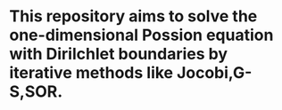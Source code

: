 # This repository aims to solve the one-dimensional Possion equation with Dirilchlet boundaries by iterative methods like Jocobi,G-S,SOR.
